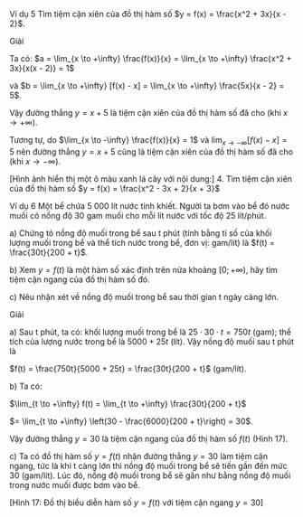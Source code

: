 Ví dụ 5 Tìm tiệm cận xiên của đồ thị hàm số $y = f(x) = \frac{x^2 + 3x}{x - 2}$.

Giải

Ta có: $a = \lim_{x \to +\infty} \frac{f(x)}{x} = \lim_{x \to +\infty} \frac{x^2 + 3x}{x(x - 2)} = 1$

và $b = \lim_{x \to +\infty} [f(x) - x] = \lim_{x \to +\infty} \frac{5x}{x - 2} = 5$.

Vậy đường thẳng $y = x + 5$ là tiệm cận xiên của đồ thị hàm số đã cho (khi $x \to +\infty$).

Tương tự, do $\lim_{x \to -\infty} \frac{f(x)}{x} = 1$ và $\lim_{x \to -\infty} [f(x) - x] = 5$ nên đường thẳng $y = x + 5$ cũng là tiệm cận xiên của đồ thị hàm số đã cho (khi $x \to -\infty$).

[Hình ảnh hiển thị một ô màu xanh lá cây với nội dung:]
4. Tìm tiệm cận xiên của đồ thị hàm số
$y = f(x) = \frac{x^2 - 3x + 2}{x + 3}$

Ví dụ 6 Một bể chứa 5 000 lít nước tinh khiết. Người ta bơm vào bể đó nước muối có nồng độ 30 gam muối cho mỗi lít nước với tốc độ 25 lít/phút.

a) Chứng tỏ nồng độ muối trong bể sau t phút (tính bằng tỉ số của khối lượng muối trong bể và thể tích nước trong bể, đơn vị: gam/lít) là $f(t) = \frac{30t}{200 + t}$.

b) Xem $y = f(t)$ là một hàm số xác định trên nửa khoảng $[0; +\infty)$, hãy tìm tiệm cận ngang của đồ thị hàm số đó.

c) Nêu nhận xét về nồng độ muối trong bể sau thời gian t ngày càng lớn.

Giải

a) Sau t phút, ta có: khối lượng muối trong bể là $25 \cdot 30 \cdot t = 750t$ (gam); thể tích của lượng nước trong bể là $5000 + 25t$ (lít). Vậy nồng độ muối sau t phút là

$f(t) = \frac{750t}{5000 + 25t} = \frac{30t}{200 + t}$ (gam/lít).

b) Ta có:

$\lim_{t \to +\infty} f(t) = \lim_{t \to +\infty} \frac{30t}{200 + t}$

$= \lim_{t \to +\infty} \left(30 - \frac{6000}{200 + t}\right) = 30$.

Vậy đường thẳng $y = 30$ là tiệm cận ngang của đồ thị hàm số $f(t)$ (Hình 17).

c) Ta có đồ thị hàm số $y = f(t)$ nhận đường thẳng $y = 30$ làm tiệm cận ngang, tức là khi t càng lớn thì nồng độ muối trong bể sẽ tiến gần đến mức 30 (gam/lít). Lúc đó, nồng độ muối trong bể sẽ gần như bằng nồng độ muối trong nước muối được bơm vào bể.

[Hình 17: Đồ thị biểu diễn hàm số $y = f(t)$ với tiệm cận ngang $y = 30$]